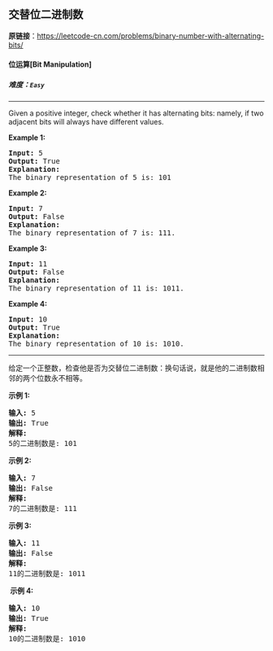 ## 交替位二进制数

**原链接**：<https://leetcode-cn.com/problems/binary-number-with-alternating-bits/>

#### 位运算[Bit Manipulation]    

##### 难度：**`Easy`**

----- 
<p>Given a positive integer, check whether it has alternating bits: namely, if two adjacent bits will always have different values.</p>

<p><b>Example 1:</b><br />
<pre>
<b>Input:</b> 5
<b>Output:</b> True
<b>Explanation:</b>
The binary representation of 5 is: 101
</pre>
</p>

<p><b>Example 2:</b><br />
<pre>
<b>Input:</b> 7
<b>Output:</b> False
<b>Explanation:</b>
The binary representation of 7 is: 111.
</pre>
</p>

<p><b>Example 3:</b><br />
<pre>
<b>Input:</b> 11
<b>Output:</b> False
<b>Explanation:</b>
The binary representation of 11 is: 1011.
</pre>
</p>

<p><b>Example 4:</b><br />
<pre>
<b>Input:</b> 10
<b>Output:</b> True
<b>Explanation:</b>
The binary representation of 10 is: 1010.
</pre>
</p>

----- 
<p>给定一个正整数，检查他是否为交替位二进制数：换句话说，就是他的二进制数相邻的两个位数永不相等。</p>

<p><strong>示例 1:</strong></p>

<pre>
<strong>输入:</strong> 5
<strong>输出:</strong> True
<strong>解释:</strong>
5的二进制数是: 101
</pre>

<p><strong>示例 2:</strong></p>

<pre>
<strong>输入:</strong> 7
<strong>输出:</strong> False
<strong>解释:</strong>
7的二进制数是: 111
</pre>

<p><strong>示例&nbsp;3:</strong></p>

<pre>
<strong>输入:</strong> 11
<strong>输出:</strong> False
<strong>解释:</strong>
11的二进制数是: 1011
</pre>

<p><strong>&nbsp;示例 4:</strong></p>

<pre>
<strong>输入:</strong> 10
<strong>输出:</strong> True
<strong>解释:</strong>
10的二进制数是: 1010
</pre>
